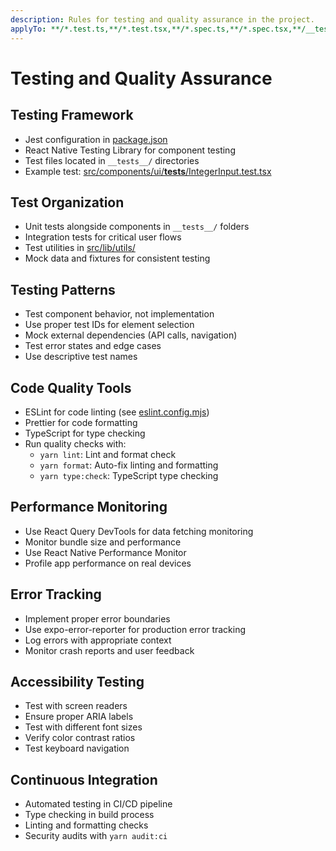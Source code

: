 ```yaml
---
description: Rules for testing and quality assurance in the project.
applyTo: **/*.test.ts,**/*.test.tsx,**/*.spec.ts,**/*.spec.tsx,**/__tests__/**
---
```


# Testing and Quality Assurance

## Testing Framework

- Jest configuration in [package.json](mdc:package.json)
- React Native Testing Library for component testing
- Test files located in `__tests__/` directories
- Example test: [src/components/ui/**tests**/IntegerInput.test.tsx](mdc:src/components/ui/__tests__/IntegerInput.test.tsx)

## Test Organization

- Unit tests alongside components in `__tests__/` folders
- Integration tests for critical user flows
- Test utilities in [src/lib/utils/](mdc:src/lib/utils/)
- Mock data and fixtures for consistent testing

## Testing Patterns

- Test component behavior, not implementation
- Use proper test IDs for element selection
- Mock external dependencies (API calls, navigation)
- Test error states and edge cases
- Use descriptive test names

## Code Quality Tools

- ESLint for code linting (see [eslint.config.mjs](mdc:eslint.config.mjs))
- Prettier for code formatting
- TypeScript for type checking
- Run quality checks with:
  - `yarn lint`: Lint and format check
  - `yarn format`: Auto-fix linting and formatting
  - `yarn type:check`: TypeScript type checking

## Performance Monitoring

- Use React Query DevTools for data fetching monitoring
- Monitor bundle size and performance
- Use React Native Performance Monitor
- Profile app performance on real devices

## Error Tracking

- Implement proper error boundaries
- Use expo-error-reporter for production error tracking
- Log errors with appropriate context
- Monitor crash reports and user feedback

## Accessibility Testing

- Test with screen readers
- Ensure proper ARIA labels
- Test with different font sizes
- Verify color contrast ratios
- Test keyboard navigation

## Continuous Integration

- Automated testing in CI/CD pipeline
- Type checking in build process
- Linting and formatting checks
- Security audits with `yarn audit:ci`
